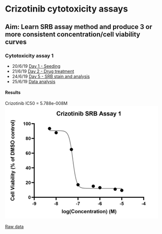
# Crizotinib cytotoxicity assays
## Aim: Learn SRB assay method and produce 3 or more consistent concentration/cell viability curves
### Cytotoxicity assay 1

* 20/6/19 [Day 1 - Seeding](../Daily_lab_book/LB_19-6-20.md)
* 21/6/19 [Day 2 - Drug treatment](../Daily_lab_book/LB_19-6-21.md)
* 24/6/19 [Day 5 - SRB stain and analysis](../Daily_lab_book/LB_19-6-24.md)
* 25/6/19 [Data analysis](../Daily_lab_book/LB_19-6-25.md)

#### Results
Crizotinib IC50 = 5.788e-008M
![](../Daily_lab_book/Figure_cache/Crizotinib_assay_1.jpg)

[Raw data](../Raw_SRB_data/Crizotinib_only)
